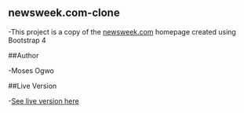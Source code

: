 ## newsweek.com-clone

-This project is a copy of the [newsweek.com](https://www.newsweek.com/) homepage created using Bootstrap 4

##Author

-Moses Ogwo

##Live Version

-[See live version here](https://mosesogwo.github.io/newsweek.com-clone/)